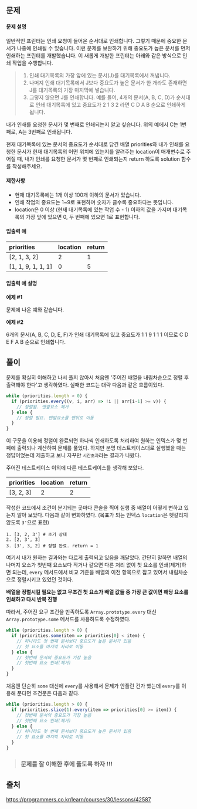 ## 문제
#### 문제 설명
일반적인 프린터는 인쇄 요청이 들어온 순서대로 인쇄합니다. 그렇기 때문에 중요한 문서가 나중에 인쇄될 수 있습니다. 이런 문제를 보완하기 위해 중요도가 높은 문서를 먼저 인쇄하는 프린터를 개발했습니다. 이 새롭게 개발한 프린터는 아래와 같은 방식으로 인쇄 작업을 수행합니다.

> 1. 인쇄 대기목록의 가장 앞에 있는 문서(J)를 대기목록에서 꺼냅니다.
> 2. 나머지 인쇄 대기목록에서 J보다 중요도가 높은 문서가 한 개라도 존재하면 J를 대기목록의 가장 마지막에 넣습니다.
> 3. 그렇지 않으면 J를 인쇄합니다.
예를 들어, 4개의 문서(A, B, C, D)가 순서대로 인쇄 대기목록에 있고 중요도가 2 1 3 2 라면 C D A B 순으로 인쇄하게 됩니다.

내가 인쇄를 요청한 문서가 몇 번째로 인쇄되는지 알고 싶습니다. 위의 예에서 C는 1번째로, A는 3번째로 인쇄됩니다.

현재 대기목록에 있는 문서의 중요도가 순서대로 담긴 배열 priorities와 내가 인쇄를 요청한 문서가 현재 대기목록의 어떤 위치에 있는지를 알려주는 location이 매개변수로 주어질 때, 내가 인쇄를 요청한 문서가 몇 번째로 인쇄되는지 return 하도록 solution 함수를 작성해주세요.

#### 제한사항
- 현재 대기목록에는 1개 이상 100개 이하의 문서가 있습니다.
- 인쇄 작업의 중요도는 1~9로 표현하며 숫자가 클수록 중요하다는 뜻입니다.
- location은 0 이상 (현재 대기목록에 있는 작업 수 - 1) 이하의 값을 가지며 대기목록의 가장 앞에 있으면 0, 두 번째에 있으면 1로 표현합니다.

#### 입출력 예
|priorities|location|return|
|:-|:-|:-|
|[2, 1, 3, 2]|2|1|
|[1, 1, 9, 1, 1, 1]|0|5|

#### 입출력 예 설명
**예제 #1**

문제에 나온 예와 같습니다.

**예제 #2**

6개의 문서(A, B, C, D, E, F)가 인쇄 대기목록에 있고 중요도가 1 1 9 1 1 1 이므로 C D E F A B 순으로 인쇄합니다.

## 풀이
문제를 확실히 이해하고 나서 풀지 않아서 처음엔 '주어진 배열을 내림차순으로 정렬 후 출력해야 한다'고 생각하였다. 실패한 코드는 대략 다음과 같은 흐름이었다.

``` js
while (priorities.length > 0) {
  if (priorities.every((v, i, arr) => !i || arr[i-1] >= v)) {
    // 정렬됨. 맨앞요소 제거
  } else {
    // 정렬 필요. 맨앞요소를 맨뒤로 이동
  }
}
```

이 구문을 이용해 정렬이 완료되면 하나씩 인쇄하도록 처리하여 원하는 인덱스가 몇 번째에 출력되나 계산하여 문제를 풀었다. 하지만 분명 테스트케이스대로 실행했을 때는 정답이었는데 제출하고 보니 자꾸만 `시간초과`라는 결과가 나왔다.

주어진 테스트케이스 이외에 다른 테스트케이스를 생각해 보았다.

|priorities|location|return|
|:-|:-|:-|
|[3, 2, 3]|2|2|

작성한 코드에서 조건이 분기되는 곳마다 콘솔을 찍어 실행 중 배열이 어떻게 변하고 있는지 알아 보았다. 다음과 같이 변화하였다. (목표가 되는 인덱스 `location`은 헷갈리지 않도록 `3'`으로 표현)

```
1. [3, 2, 3'] # 초기 상태
2. [2, 3', 3]
3. [3', 3, 2] # 정렬 완료. return = 1
```

여기서 내가 원하는 결과와는 다르게 출력되고 있음을 깨달았다. 간단히 말하면 배열의 나머지 요소가 첫번째 요소보다 작거나 같으면 다른 처리 없이 첫 요소를 인쇄(제거)하면 되는데, `every` 메서드에서 비교 기준을 배열의 이전 항목으로 잡고 있어서 내림차순으로 정렬시키고 있었던 것이다.

**배열을 정렬시킬 필요는 없고 무조건 첫 요소가 배열 값들 중 가장 큰 값이면 해당 요소를 인쇄하고 다시 반복 진행**

따라서, 주어진 요구 조건을 만족하도록 `Array.prototype.every` 대신 `Array.prototype.some` 메서드를 사용하도록 수정하였다.

``` js
while (priorities.length > 0) {
  if (priorities.some(item => priorities[0] < item) {
    // 하나라도 첫 번째 문서보다 중요도가 높은 문서가 있음
    // 첫 요소를 마지막 자리로 이동
  } else {
    // 첫번째 문서의 중요도가 가장 높음
    // 첫번째 요소 인쇄(제거)
  }
}
```

처음엔 단순히 `some` 대신에 `every`를 사용해서 문제가 안풀린 건가 했는데 `every`를 이용해 푼다면 조건문은 다음과 같다.

``` js
while (priorities.length > 0) {
  if (priorities.slice(1).every(item => priorities[0] >= item)) {
    // 첫번째 문서의 중요도가 가장 높음
    // 첫번째 요소 인쇄(제거)
  } else {
    // 하나라도 첫 번째 문서보다 중요도가 높은 문서가 있음
    // 첫 요소를 마지막 자리로 이동
  }
}
```

> ### 문제를 잘 이해한 후에 풀도록 하자 !!!

## 출처
https://programmers.co.kr/learn/courses/30/lessons/42587
